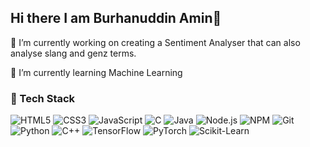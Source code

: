 ## Hi there I am Burhanuddin Amin👋
🔭 I’m currently working on creating a Sentiment Analyser that can also analyse slang and genz terms.

🌱 I’m currently learning Machine Learning

### 🚀 Tech Stack




![HTML5](https://img.shields.io/badge/HTML5-E34F26?style=for-the-badge&logo=html5&logoColor=white) 
![CSS3](https://img.shields.io/badge/CSS3-1572B6?style=for-the-badge&logo=css3&logoColor=white) 
![JavaScript](https://img.shields.io/badge/JavaScript-F7DF1E?style=for-the-badge&logo=javascript&logoColor=black) 
![C](https://img.shields.io/badge/C-00599C?style=for-the-badge&logo=c&logoColor=white) 
![Java](https://img.shields.io/badge/Java-007396?style=for-the-badge&logo=java&logoColor=white) 
![Node.js](https://img.shields.io/badge/Node.js-339933?style=for-the-badge&logo=nodedotjs&logoColor=white) 
![NPM](https://img.shields.io/badge/NPM-CB3837?style=for-the-badge&logo=npm&logoColor=white) 
![Git](https://img.shields.io/badge/Git-F05032?style=for-the-badge&logo=git&logoColor=white)
![Python](https://img.shields.io/badge/Python-3776AB?style=for-the-badge&logo=python&logoColor=white)
![C++](https://img.shields.io/badge/C++-00599C?style=for-the-badge&logo=cplusplus&logoColor=white)
![TensorFlow](https://img.shields.io/badge/TensorFlow-FF6F00?style=for-the-badge&logo=tensorflow&logoColor=white)
![PyTorch](https://img.shields.io/badge/PyTorch-EE4C2C?style=for-the-badge&logo=pytorch&logoColor=white)
![Scikit-Learn](https://img.shields.io/badge/Scikit--Learn-F7931E?style=for-the-badge&logo=scikit-learn&logoColor=white)








<!--
**BurhanAmin/BurhanAmin** is a ✨ _special_ ✨ repository because its `README.md` (this file) appears on your GitHub profile.

Here are some ideas to get you started:

- ##🔭 I’m currently working on creating a Sentiment Analyser that can also analyse slang and genz terms.
- ##🌱 I’m currently learning Machine Learning
- ##📫 How to reach me: ...
- ##😄 Pronouns: ...
- ##⚡ Fun fact: ...

<img src="https://github-readme-stats.vercel.app/api?username={username}&show_icons=true&theme=gotham" alt="github stats" width="45%" align="right"/>
### Github Streaks
<img src="https://github-readme-streak-stats.herokuapp.com/?user=kritika-pattalam&theme=dark" width="48%" >
### Top Languages
 ![Top Langs](https://github-readme-stats.vercel.app/api/top-langs/?username=kritika-pattalam&layout=compact)


-->
